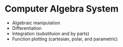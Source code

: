 Computer Algebra System
============

* Algebraic manipulation
* Differentiation
* Integration (substituion and by parts)
* Function plotting (cartesian, polar, and parametric)
